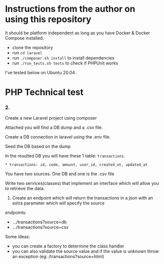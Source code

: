 # Instructions from the author on using this repository

It should be platform independent as long as you have Docker & Docker Compose installed.
- clone the repository
- run `cd laravel`
- run `./composer.sh install` to install dependencies
- run `./run_tests.sh tests` to check if PHPUnit works

I've tested below on Ubuntu 20.04 .

# PHP Technical test

### 2.

Create a new Laravel project using composer

Attached you will find a DB dump and a .csv file. 

Create a DB connection in laravel using the .env file. 

Seed the DB based on the dump

In the resulted DB you will have these 1 table: `transactions`.
```
* transactions: id, code, amount, user_id, created_at, updated_at
```

You have two sources. One DB and one is the .csv file

Write two services(classes) that implement an interface which will allow you to retrieve the data. 

1. Create an endpoint which will return the transactions in a json with an extra parameter which will specify the source

endpoints:
* .../transactions?source=db
* .../transactions?source=csv

Some ideas:
- you can create a factory to determine the class handler
- you can also validate the source value and if the value is unknown throw an exception (eg: /transactions?source=html)